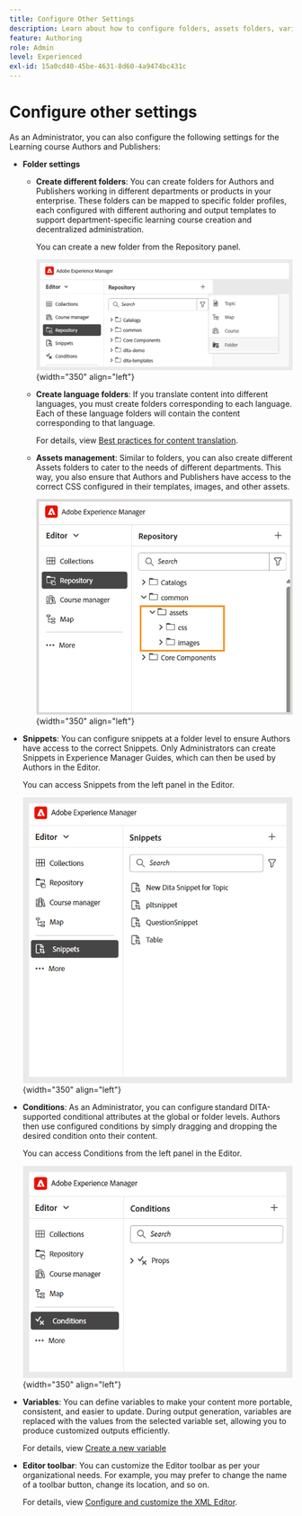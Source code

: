 ```yaml
---
title: Configure Other Settings
description: Learn about how to configure folders, assets folders, variables, snippets, conditions, and more for different departments in Experience Manager Guides.
feature: Authoring
role: Admin
level: Experienced
exl-id: 15a0cd40-45be-4631-8d60-4a9474bc431c
---
```

# Configure other settings 

As an Administrator, you can also configure the following settings for the Learning course Authors and Publishers: 

- **Folder settings**
    - **Create different folders**: You can create folders for Authors and Publishers working in different departments or products in your enterprise. These folders can be mapped to specific folder profiles, each configured with different authoring and output templates to support department-specific learning course creation and decentralized administration. 

        You can create a new folder from the Repository panel. 

        ![](assets/create-new-folder.png){width="350" align="left"}
    - **Create language folders**: If you translate content into different languages, you must create folders corresponding to each language. Each of these language folders will contain the content corresponding to that language. 

        For details, view [Best practices for content translation](../user-guide/translation-first-time.md). 
    - **Assets management**: Similar to folders, you can also create different Assets folders to cater to the needs of different departments. This way, you also ensure that Authors and Publishers have access to the correct CSS configured in their templates, images, and other assets.  

        ![](assets/configure-assets-folder.png){width="350" align="left"}
- **Snippets**: You can configure snippets at a folder level to ensure Authors have access to the correct Snippets. Only Administrators can create Snippets in Experience Manager Guides, which can then be used by Authors in the Editor.  

    You can access Snippets from the left panel in the Editor.  

    ![](assets/create-snippets.png){width="350" align="left"}
- **Conditions**: As an Administrator, you can configure standard DITA-supported conditional attributes at the global or folder levels. Authors then use configured conditions by simply dragging and dropping the desired condition onto their content.  

    You can access Conditions from the left panel in the Editor.  

    ![](assets/create-conditions.png){width="350" align="left"}
- **Variables**: You can define variables to make your content more portable, consistent, and easier to update. During output generation, variables are replaced with the values from the selected variable set, allowing you to produce customized outputs efficiently. 

    For details, view [Create a new variable](../native-pdf/native-pdf-variables.md#create-a-new-variable)  

- **Editor toolbar**: You can customize the Editor toolbar as per your organizational needs. For example, you may prefer to change the name of a toolbar button, change its location, and so on.  

    For details, view [Configure and customize the XML Editor](../cs-install-guide/conf-folder-level.md#configure-and-customize-the-xml-editor-id2065g300o5z).
